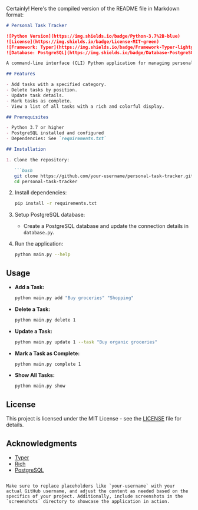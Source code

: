 Certainly! Here's the compiled version of the README file in Markdown format:

```markdown
# Personal Task Tracker

![Python Version](https://img.shields.io/badge/Python-3.7%2B-blue)
![License](https://img.shields.io/badge/License-MIT-green)
![Framework: Typer](https://img.shields.io/badge/Framework-Typer-lightgrey)
![Database: PostgreSQL](https://img.shields.io/badge/Database-PostgreSQL-blue)

A command-line interface (CLI) Python application for managing personal tasks with a PostgreSQL database, Rich, and Typer frameworks.

## Features

- Add tasks with a specified category.
- Delete tasks by position.
- Update task details.
- Mark tasks as complete.
- View a list of all tasks with a rich and colorful display.

## Prerequisites

- Python 3.7 or higher
- PostgreSQL installed and configured
- Dependencies: See `requirements.txt`

## Installation

1. Clone the repository:

   ```bash
   git clone https://github.com/your-username/personal-task-tracker.git
   cd personal-task-tracker
   ```

2. Install dependencies:

   ```bash
   pip install -r requirements.txt
   ```

3. Setup PostgreSQL database:

   - Create a PostgreSQL database and update the connection details in `database.py`.

4. Run the application:

   ```bash
   python main.py --help
   ```

## Usage

- **Add a Task:**

  ```bash
  python main.py add "Buy groceries" "Shopping"
  ```

- **Delete a Task:**

  ```bash
  python main.py delete 1
  ```

- **Update a Task:**

  ```bash
  python main.py update 1 --task "Buy organic groceries"
  ```

- **Mark a Task as Complete:**

  ```bash
  python main.py complete 1
  ```

- **Show All Tasks:**

  ```bash
  python main.py show
  ```

## License

This project is licensed under the MIT License - see the [LICENSE](LICENSE) file for details.

## Acknowledgments

- [Typer](https://typer.tiangolo.com/)
- [Rich](https://rich.readthedocs.io/)
- [PostgreSQL](https://www.postgresql.org/)
```

Make sure to replace placeholders like `your-username` with your actual GitHub username, and adjust the content as needed based on the specifics of your project. Additionally, include screenshots in the `screenshots` directory to showcase the application in action.
